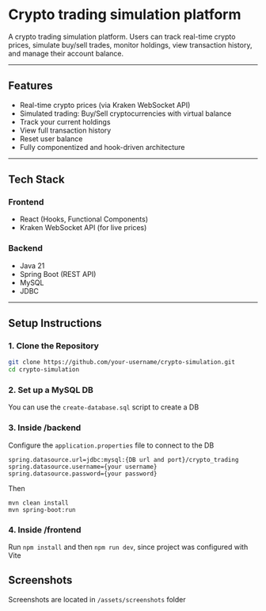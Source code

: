 # Crypto trading simulation platform

A crypto trading simulation platform. Users can track real-time crypto prices, simulate buy/sell trades, monitor holdings, view transaction history, and manage their account balance.

---
## Features

-  Real-time crypto prices (via Kraken WebSocket API)
-  Simulated trading: Buy/Sell cryptocurrencies with virtual balance
-  Track your current holdings
-  View full transaction history
-  Reset user balance
-  Fully componentized and hook-driven architecture

---
##  Tech Stack

### Frontend
- React (Hooks, Functional Components)
- Kraken WebSocket API (for live prices)

### Backend
- Java 21
- Spring Boot (REST API)
- MySQL
- JDBC

---
##  Setup Instructions

### 1. Clone the Repository

```bash
git clone https://github.com/your-username/crypto-simulation.git
cd crypto-simulation
```

### 2. Set up a MySQL DB

You can use the `create-database.sql` script to create a DB

### 3. Inside /backend

Configure the `application.properties` file to connect to the DB
```
spring.datasource.url=jdbc:mysql:{DB url and port}/crypto_trading
spring.datasource.username={your username}
spring.datasource.password={your password}
```
Then

```
mvn clean install
mvn spring-boot:run
```

### 4. Inside /frontend

Run `npm install` and then `npm run dev`, since project was configured with Vite

##  Screenshots

Screenshots are located in `/assets/screenshots` folder